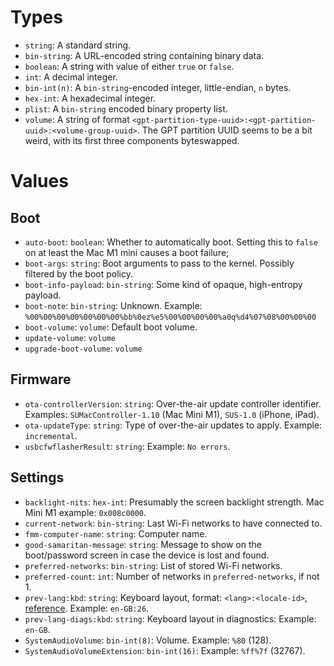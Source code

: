 # Types

* `string`: A standard string.
* `bin-string`: A URL-encoded string containing binary data.
* `boolean`: A string with value of either `true` or `false`.
* `int`: A decimal integer.
* `bin-int(n)`: A `bin-string`-encoded integer, little-endian, `n` bytes.
* `hex-int`: A hexadecimal integer.
* `plist`: A `bin-string` encoded binary property list.
* `volume`: A string of format `<gpt-partition-type-uuid>:<gpt-partition-uuid>:<volume-group-uuid>`. The GPT partition UUID seems to be a bit weird, with its first three components byteswapped.

# Values

## Boot

* `auto-boot`: `boolean`: Whether to automatically boot. Setting this to `false` on at least the Mac M1 mini causes a boot failure;
* `boot-args`: `string`: Boot arguments to pass to the kernel. Possibly filtered by the boot policy.
* `boot-info-payload`: `bin-string`: Some kind of opaque, high-entropy payload.
* `boot-note`: `bin-string`: Unknown. Example: `%00%00%00%00%00%00%00%bb%0ez%e5%00%00%00%00%a0q%d4%07%08%00%00%00`
* `boot-volume`: `volume`: Default boot volume.
* `update-volume`: `volume`
* `upgrade-boot-volume`: `volume`

## Firmware

* `ota-controllerVersion`: `string`: Over-the-air update controller identifier. Examples: `SUMacController-1.10` (Mac Mini M1), `SUS-1.0` (iPhone, iPad).
* `ota-updateType`: `string`: Type of over-the-air updates to apply. Example: `incremental`.
* `usbcfwflasherResult`: `string`: Example: `No errors`.

## Settings

* `backlight-nits`: `hex-int`: Presumably the screen backlight strength. Mac Mini M1 example: `0x008c0000`.
* `current-network`: `bin-string`: Last Wi-Fi networks to have connected to.
* `fmm-computer-name`: `string`: Computer name.
* `good-samaritan-message`: `string`: Message to show on the boot/password screen in case the device is lost and found.
* `preferred-networks`: `bin-string`: List of stored Wi-Fi networks.
* `preferred-count`: `int`: Number of networks in `preferred-networks`, if not 1.
* `prev-lang:kbd`: `string`: Keyboard layout, format: `<lang>:<locale-id>`, [reference](https://github.com/acidanthera/OpenCorePkg/blob/master/Utilities/AppleKeyboardLayouts/AppleKeyboardLayouts.txt). Example: `en-GB:26`.
* `prev-lang-diags:kbd`: `string`: Keyboard layout in diagnostics: Example: `en-GB`.
* `SystemAudioVolume`: `bin-int(8)`: Volume. Example: `%80` (128).
* `SystemAudioVolumeExtension`: `bin-int(16)`: Example: `%ff%7f` (32767).